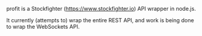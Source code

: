 profit is a Stockfighter (https://www.stockfighter.io) API wrapper in node.js.

It currently (attempts to) wrap the entire REST API, and work is being done to wrap the WebSockets API.